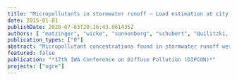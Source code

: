```yaml
---
title: "Micropollutants in stormwater runoff – Load estimation at city scale"
date: 2015-01-01
publishDate: 2020-07-03T20:16:43.061435Z
authors: [ "matzinger", "wicke", "sonnenberg", "schubert", "Quilitzki, J.", "caradot", "Heinzmann, B.", "DÃ¼nnbier, U.", "von Seggern, D.", "rouault" ]
publication_types: ["0"]
abstract: "Micropollutant concentrations found in stormwater runoff were extrapolated to annual loads at the scale of the city of Berlin (impervious connected area of ~170 km2). Extrapolation was done by city structure, i.e., it was assumed that concentration patterns found in one of five specific city structure types is representative for every area of this structure type. Preliminary results show that micropollutants of several substance types can enter Berlin surface waters at loads in the order of kg/yr via stormwater runoff: plasticizers (e.g., sum of Di-iso-decylphthalate and Di-iso-nonylphthalate at 770 kg/yr), flame retardants (e.g., tris(2-butoxyethyl) phosphate (TBEP) at 89 kg/yr), biocides from different sources (e.g., Glyphosate at 17 kg/yr and Mecoprop at 30 kg/yr), vulcanizing accelerator benzothiazole (as sum of benzothiazole and metabolites methylthiobenzothiazole and hydroxybenzothiazole at 65 kg/yr) and combustion byproduct polycyclic aromatic hydrocarbons PAH 16 (sum of 16 EPA PAH at 107 kg/yr). These loads are in a similar order of magnitude as micropollutants that enter Berlin surface waters via (treated) sewage, such as pharmaceutical residues carbamazepine and ibuprofen with estimated annual loads of 436 kg/yr and 35 kg/yr, respectively."
featured: false
publication: "*17th IWA Conference on Diffuse Pollution (DIPCON)*"
projects: ["ogre"]
---
```


